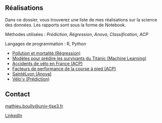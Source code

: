 ## Réalisations

Dans ce dossier, vous trouverez une liste de mes réalisations sur la science des données. Les rapports sont sous la forme de Notebook.

Méthodes utilisées : *Prédiction*, *Régression*, *Anova*, *Classification*, *ACP*

Langages de programmation : R, Python

- [Pollution et mortalité (Régression)](https://github.com/mathieuboully/realisations/blob/master/pollution_regression.md) 
- [Modèles pour prédire les survivants du Titanic (Machine Learning)](https://github.com/mathieuboully/realisations/blob/master/titanic_ml.md)
- [Accidents de vélo en France (ACP)](https://github.com/mathieuboully/realisations/blob/master/bike_crash_acp.md)
- [Facteurs de performance de la course à pied (ACP)](https://github.com/mathieuboully/realisations/blob/master/course_a_pied_acp.pdf)
- [SaintéLyon (Anova)](https://github.com/mathieuboully/realisations/blob/master/saintelyon_anova.md)
- [Vélo'v (Prédiction)](https://github.com/mathieuboully/realisations/blob/master/velov_prediction.md)

## Contact

mathieu.boully@univ-tlse3.fr

[LinkedIn](https://www.linkedin.com/in/mathieuboully)
